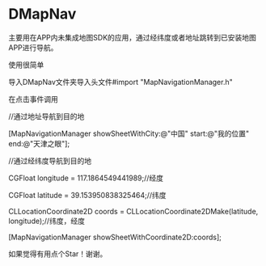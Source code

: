# DMapNav

主要用在APP内未集成地图SDK的应用，通过经纬度或者地址跳转到已安装地图APP进行导航。

使用很简单

导入DMapNav文件夹导入头文件\#import "MapNavigationManager.h"

在点击事件调用

 //通过地址导航到目的地

  [MapNavigationManager showSheetWithCity:@"中国" start:@"我的位置" end:@"天津之眼"];

  //通过经纬度导航到目的地

  CGFloat longitude = 117.1864549441989;//经度

  CGFloat latitude = 39.153950838325464;//纬度

  CLLocationCoordinate2D coords = CLLocationCoordinate2DMake(latitude, longitude);//纬度，经度

  [MapNavigationManager showSheetWithCoordinate2D:coords];

如果觉得有用点个Star！谢谢。